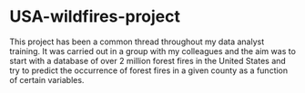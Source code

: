 # USA-wildfires-project
This project has been a common thread throughout my data analyst training. It was carried out in a group with my colleagues and the aim was to start with a database of over 2 million forest fires in the United States and try to predict the occurrence of forest fires in a given county as a function of certain variables. 
